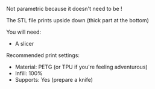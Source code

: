 Not parametric because it doesn't need to be !

The STL file prints upside down (thick part at the bottom)

You will need:
- A slicer

Recommended print settings:
- Material: PETG (or TPU if you're feeling adventurous)
- Infill: 100%
- Supports: Yes (prepare a knife)
